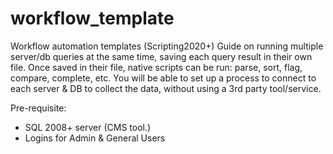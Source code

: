 # workflow_template
Workflow automation templates (Scripting2020+)
Guide on running multiple server/db queries at the same time, saving each query result in their own file. Once saved in their file, native scripts can be run: parse, sort, flag, compare, complete, etc.
You will be able to set up a process to connect to each server & DB to collect the data, without using a 3rd party tool/service.

Pre-requisite: 
* SQL 2008+ server (CMS tool.)
* Logins for Admin & General Users

